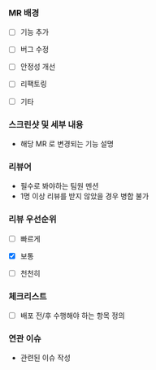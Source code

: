 <!-- 연관된 항목에 이슈 번호 필수 기입 -->
<!-- 필요하지 않은 항목은 제거 -->

### MR 배경
- [ ] 기능 추가
- [ ] 버그 수정
- [ ] 안정성 개선
- [ ] 리팩토링
- [ ] 기타


### 스크린샷 및 세부 내용
- 해당 MR 로 변경되는 기능 설명


### 리뷰어
- 필수로 봐야하는 팀원 멘션
- 1명 이상 리뷰를 받지 않았을 경우 병합 불가


### 리뷰 우선순위
- [ ] 빠르게
- [x] 보통
- [ ] 천천히


### 체크리스트
- [ ] 배포 전/후 수행해야 하는 항목 정의


<!-- Close #{이슈번호} 형태로 작성 시 MR 병합 즉시 이슈 close 처리됨 -->
### 연관 이슈
- 관련된 이슈 작성
